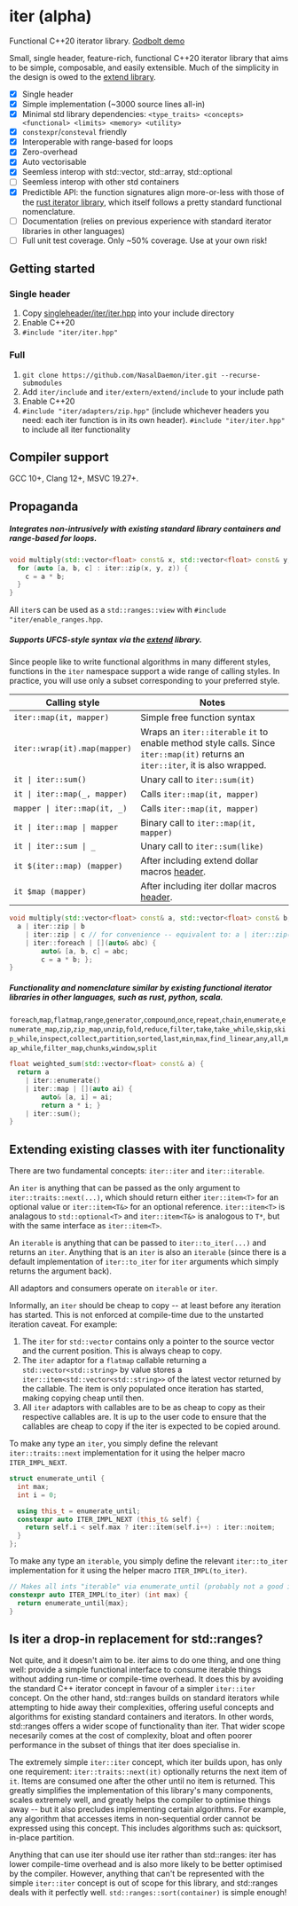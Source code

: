 # iter (alpha)
Functional C++20 iterator library.
[Godbolt demo](https://godbolt.org/#g:!((g:!((g:!((h:codeEditor,i:(filename:'1',fontScale:14,fontUsePx:'0',j:1,lang:c%2B%2B,selection:(endColumn:38,endLineNumber:1,positionColumn:38,positionLineNumber:1,selectionStartColumn:38,selectionStartLineNumber:1,startColumn:38,startLineNumber:1),source:'%23include+%22https://tinyurl.com/libiter%22%0A%0A%23include+%3Carray%3E%0A%0A//+Auto-vectorized+/+zero-overhead%0A//+Interop+with+std::array%0A//+Interop+with+range-based+for+loop%0A%0Avoid+multiply(std::array%3Cfloat,+64%3E+const%26+x,+std::array%3Cfloat,+64%3E+const%26+y,+std::array%3Cfloat,+64%3E%26+z)+%7B%0A++for+(auto+%5Ba,+b,+c%5D+:+iter::zip(x,+y,+z))+%7B%0A++++c+%3D+a+*+b%3B%0A++%7D%0A%7D%0A%0A//+Pipe+syntax%0A//+Still+auto-vectorized%0A%0Afloat+weighted_sum(std::array%3Cfloat,+64%3E+const%26+a)+%7B%0A++return+a%0A++++%7C+iter::enumerate_%3Cint%3E()%0A++++%7C+iter::map+%7C+%5B%5D(auto+ai)+%7B%0A++++++++auto%26+%5Ba,+i%5D+%3D+ai%3B%0A++++++++return+a+*+i%3B+%7D%0A++++%7C+iter::sum()%3B%0A%7D%0A%0Ausing+namespace+iter%3B%0Ausing+namespace+xtd::literals%3B%0A%0A//+Constexpr+friendly%0A%0Astatic+constexpr+int+sum_0_to_9+%3D+indices+%7C+take(_,+10)+%7C+sum()%3B%0Astatic_assert(sum_0_to_9+%3D%3D+45)%3B'),l:'5',n:'0',o:'C%2B%2B+source+%231',t:'0')),k:52.80187823291271,l:'4',n:'0',o:'',s:0,t:'0'),(g:!((g:!((h:compiler,i:(compiler:g102,filters:(b:'0',binary:'1',commentOnly:'0',demangle:'0',directives:'0',execute:'1',intel:'0',libraryCode:'0',trim:'1'),flagsViewOpen:'1',fontScale:14,fontUsePx:'0',j:1,lang:c%2B%2B,libs:!(),options:'-std%3Dc%2B%2B20+-Ofast',selection:(endColumn:1,endLineNumber:1,positionColumn:1,positionLineNumber:1,selectionStartColumn:1,selectionStartLineNumber:1,startColumn:1,startLineNumber:1),source:1,tree:'1'),l:'5',n:'0',o:'x86-64+gcc+10.2+(C%2B%2B,+Editor+%231,+Compiler+%231)',t:'0')),k:47.19812176708729,l:'4',m:50,n:'0',o:'',s:0,t:'0'),(g:!((h:compiler,i:(compiler:clang_trunk,filters:(b:'0',binary:'1',commentOnly:'0',demangle:'0',directives:'0',execute:'1',intel:'0',libraryCode:'0',trim:'1'),flagsViewOpen:'1',fontScale:14,fontUsePx:'0',j:2,lang:c%2B%2B,libs:!(),options:'-std%3Dc%2B%2B20+-Ofast',selection:(endColumn:1,endLineNumber:1,positionColumn:1,positionLineNumber:1,selectionStartColumn:1,selectionStartLineNumber:1,startColumn:1,startLineNumber:1),source:1,tree:'1'),l:'5',n:'0',o:'x86-64+clang+(trunk)+(C%2B%2B,+Editor+%231,+Compiler+%232)',t:'0')),l:'4',m:50,n:'0',o:'',s:0,t:'0')),k:47.19812176708729,l:'3',n:'0',o:'',t:'0')),l:'2',n:'0',o:'',t:'0')),version:4)

Small, single header, feature-rich, functional C++20 iterator library that aims to be simple, composable, and easily extensible. Much of the simplicity in the design is owed to the [extend library](https://github.com/NasalDaemon/extend).

- [x] Single header
- [x] Simple implementation (~3000 source lines all-in)
- [x] Minimal std library dependencies: `<type_traits> <concepts> <functional> <limits> <memory> <utility>`
- [x] `constexpr`/`consteval` friendly
- [x] Interoperable with range-based for loops
- [x] Zero-overhead
- [x] Auto vectorisable
- [x] Seemless interop with std::vector, std::array, std::optional
- [ ] Seemless interop with other std containers
- [x] Predictible API: the function signatures align more-or-less with those of the [rust iterator library](https://doc.rust-lang.org/std/iter/trait.Iterator.html), which itself follows a pretty standard functional nomenclature.
- [ ] Documentation (relies on previous experience with standard iterator libraries in other languages)
- [ ] Full unit test coverage. Only ~50% coverage. Use at your own risk!

## Getting started

### Single header
1. Copy [singleheader/iter/iter.hpp](https://github.com/NasalDaemon/iter/blob/main/singleheader/iter/iter.hpp) into your include directory
1. Enable C++20
1. `#include "iter/iter.hpp"`
### Full
1. `git clone https://github.com/NasalDaemon/iter.git --recurse-submodules`
1. Add `iter/include` and `iter/extern/extend/include` to your include path
1. Enable C++20
1. `#include "iter/adapters/zip.hpp"` (include whichever headers you need: each iter function is in its own header). `#include "iter/iter.hpp"` to include all iter functionality

## Compiler support

GCC 10+, Clang 12+, MSVC 19.27+.

## Propaganda

##### Integrates non-intrusively with existing standard library containers and range-based for loops.
```c++
void multiply(std::vector<float> const& x, std::vector<float> const& y, std::vector<float>& z) {
  for (auto [a, b, c] : iter::zip(x, y, z)) {
    c = a * b;
  }
}
```
All `iter`s can be used as a `std::ranges::view` with `#include "iter/enable_ranges.hpp`.
##### Supports UFCS-style syntax via the [extend](https://github.com/NasalDaemon/extend) library.

Since people like to write functional algorithms in many different styles, functions in the `iter` namespace support a wide range of calling styles. In practice, you will use only a subset corresponding to your preferred style.

|Calling style|Notes|
|--|--|
| `iter::map(it, mapper)` | Simple free function syntax|
| `iter::wrap(it).map(mapper)` | Wraps an `iter::iterable` `it` to enable method style calls. Since `iter::map(it)` returns an `iter::iter`, it is also wrapped. |
| <code>it &#124; iter::sum()</code> | Unary call to `iter::sum(it)` |
| <code>it &#124; iter::map(_, mapper)</code> | Calls `iter::map(it, mapper)` |
| <code>mapper &#124; iter::map(it, _)</code> | Calls `iter::map(it, mapper)` |
| <code>it &#124; iter::map &#124; mapper</code> | Binary call to `iter::map(it, mapper)` |
| <code>it &#124; iter::sum &#124; _</code> | Unary call to `iter::sum(like)` |
| `it $(iter::map) (mapper)` | After including extend dollar macros [header](https://github.com/NasalDaemon/extend/blob/main/include/extend/dollar_macros/define.hpp). |
| `it $map (mapper)` | After including iter dollar macros [header](https://github.com/NasalDaemon/iter/blob/main/include/iter/macros/dollar/define.hpp). |

```c++
void multiply(std::vector<float> const& a, std::vector<float> const& b, std::vector<float>& c) {
  a | iter::zip | b
    | iter::zip | c // for convenience -- equivalent to: a | iter::zip(_, b, c)
    | iter::foreach | [](auto& abc) {
        auto& [a, b, c] = abc;
        c = a * b; };
}
```
##### Functionality and nomenclature similar by existing functional iterator libraries in other languages, such as rust, python, scala.

`foreach`,`map`,`flatmap`,`range`,`generator`,`compound`,`once`,`repeat`,`chain`,`enumerate`,`enumerate_map`,`zip`,`zip_map`,`unzip`,`fold`,`reduce`,`filter`,`take`,`take_while`,`skip`,`skip_while`,`inspect`,`collect`,`partition`,`sorted`,`last`,`min`,`max`,`find_linear`,`any`,`all`,`map_while`,`filter_map`,`chunks`,`window`,`split`

```c++
float weighted_sum(std::vector<float> const& a) {
  return a
    | iter::enumerate()
    | iter::map | [](auto ai) {
        auto& [a, i] = ai;
        return a * i; }
    | iter::sum();
}
```

## Extending existing classes with iter functionality

There are two fundamental concepts: `iter::iter` and `iter::iterable`.

An `iter` is anything that can be passed as the only argument to `iter::traits::next(...)`, which should return either `iter::item<T>` for an optional value or `iter::item<T&>` for an optional reference. `iter::item<T>` is analagous to `std::optional<T>` and `iter::item<T&>` is analogous to `T*`, but with the same interface as `iter::item<T>`.

An `iterable` is anything that can be passed to `iter::to_iter(...)` and returns an `iter`. Anything that is an `iter` is also an `iterable` (since there is a default implementation of `iter::to_iter` for `iter` arguments which simply returns the argument back).

All adaptors and consumers operate on `iterable` or `iter`.

Informally, an `iter` should be cheap to copy -- at least before any iteration has started. This is not enforced at compile-time due to the unstarted iteration caveat. For example:
1. The `iter` for `std::vector` contains only a pointer to the source vector and the current position. This is always cheap to copy.
1. The `iter` adaptor for a `flatmap` callable returning a `std::vector<std::string>` by value stores a `iter::item<std::vector<std::string>>` of the latest vector returned by the callable. The item is only populated once iteration has started, making copying cheap until then.
1. All `iter` adaptors with callables are to be as cheap to copy as their respective callables are. It is up to the user code to ensure that the callables are cheap to copy if the iter is expected to be copied around.

To make any type an `iter`, you simply define the relevant `iter::traits::next` implementation for it using the helper macro `ITER_IMPL_NEXT`.

```c++
struct enumerate_until {
  int max;
  int i = 0;

  using this_t = enumerate_until;
  constexpr auto ITER_IMPL_NEXT (this_t& self) {
    return self.i < self.max ? iter::item(self.i++) : iter::noitem;
  }
};
```

To make any type an `iterable`, you simply define the relevant `iter::to_iter` implementation for it using the helper macro `ITER_IMPL(to_iter)`.

```c++
// Makes all ints "iterable" via enumerate_until (probably not a good idea)
constexpr auto ITER_IMPL(to_iter) (int max) {
  return enumerate_until{max};
}
```

## Is iter a drop-in replacement for std::ranges?

Not quite, and it doesn't aim to be. iter aims to do one thing, and one thing well: provide a simple functional interface to consume iterable things without adding run-time or compile-time overhead. It does this by avoiding the standard C++ iterator concept in favour of a simpler `iter::iter` concept. On the other hand, std::ranges builds on standard iterators while attempting to hide away their complexities, offering useful concepts and algorithms for existing standard containers and iterators. In other words, std::ranges offers a wider scope of functionality than iter. That wider scope necesarily comes at the cost of complexity, bloat and often poorer performance in the subset of things that iter does specialise in.

The extremely simple `iter::iter` concept, which iter builds upon, has only one requirement: `iter::traits::next(it)` optionally returns the next item of `it`. Items are consumed one after the other until no item is returned. This greatly simplifies the implementation of this library's many components, scales extremely well, and greatly helps the compiler to optimise things away -- but it also precludes implementing certain algorithms. For example, any algorithm that accesses items in non-sequential order cannot be expressed using this concept. This includes algorithms such as: quicksort, in-place partition.

Anything that can use iter should use iter rather than std::ranges: iter has lower compile-time overhead and is also more likely to be better optimised by the compiler. However, anything that can't be represented with the simple `iter::iter` concept is out of scope for this library, and std::ranges deals with it perfectly well. `std::ranges::sort(container)` is simple enough!
